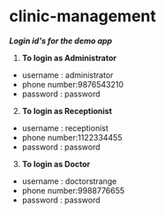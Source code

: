 # clinic-management
***Login id's for the demo app***
1. **To login as Administrator**
  - username : administrator
  - phone number:9876543210
  - password : password
2. **To login as Receptionist**
  - username : receptionist
  - phone number:1122334455
  - password : password
3. **To login as Doctor**
  - username : doctorstrange
  - phone number:9988776655
  - password : password
  
